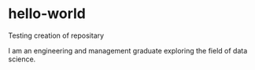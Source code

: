 
# hello-world
Testing creation of repositary

I am an engineering and management graduate exploring the field of data science.
